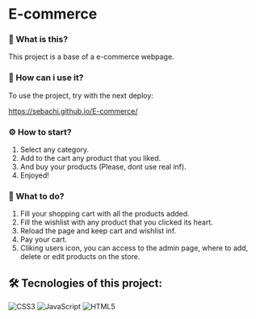# E-commerce

### 🤔 What is this?

This project is a base of a e-commerce webpage.

### 👾 How can i use it?

To use the project, try with the next deploy:

https://sebachi.github.io/E-commerce/

### ⚙️ How to start?
1. Select any category.
2. Add to the cart any product that you liked.
3. And buy your products (Please, dont use real inf).
4. Enjoyed!

### 🔎 What to do?
1. Fill your shopping cart with all the products added.
2. Fill the wishlist with any product that you clicked its heart.
3. Reload the page and keep cart and wishlist inf.
4. Pay your cart.
5. Cliking users icon, you can access to the admin page, where to add, delete or edit products on the store.


## 🛠️ Tecnologies of this project:
![CSS3](https://img.shields.io/badge/css3-%231572B6.svg?style=plastic&logo=css3&logoColor=white) ![JavaScript](https://img.shields.io/badge/javascript-%23323330.svg?style=plastic&logo=javascript&logoColor=%23F7DF1E) ![HTML5](https://img.shields.io/badge/html5-%23E34F26.svg?style=plastic&logo=html5&logoColor=white)
